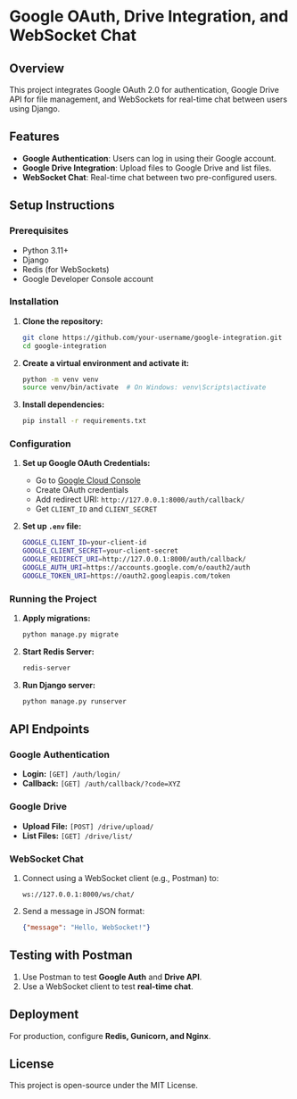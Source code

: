 # Google OAuth, Drive Integration, and WebSocket Chat

## Overview
This project integrates Google OAuth 2.0 for authentication, Google Drive API for file management, and WebSockets for real-time chat between users using Django.

## Features
- **Google Authentication**: Users can log in using their Google account.
- **Google Drive Integration**: Upload files to Google Drive and list files.
- **WebSocket Chat**: Real-time chat between two pre-configured users.

## Setup Instructions

### Prerequisites
- Python 3.11+
- Django
- Redis (for WebSockets)
- Google Developer Console account

### Installation
1. **Clone the repository:**
   ```sh
   git clone https://github.com/your-username/google-integration.git
   cd google-integration
   ```
2. **Create a virtual environment and activate it:**
   ```sh
   python -m venv venv
   source venv/bin/activate  # On Windows: venv\Scripts\activate
   ```
3. **Install dependencies:**
   ```sh
   pip install -r requirements.txt
   ```

### Configuration
1. **Set up Google OAuth Credentials:**
   - Go to [Google Cloud Console](https://console.cloud.google.com/)
   - Create OAuth credentials
   - Add redirect URI: `http://127.0.0.1:8000/auth/callback/`
   - Get `CLIENT_ID` and `CLIENT_SECRET`

2. **Set up `.env` file:**
   ```sh
   GOOGLE_CLIENT_ID=your-client-id
   GOOGLE_CLIENT_SECRET=your-client-secret
   GOOGLE_REDIRECT_URI=http://127.0.0.1:8000/auth/callback/
   GOOGLE_AUTH_URI=https://accounts.google.com/o/oauth2/auth
   GOOGLE_TOKEN_URI=https://oauth2.googleapis.com/token
   ```

### Running the Project
1. **Apply migrations:**
   ```sh
   python manage.py migrate
   ```
2. **Start Redis Server:**
   ```sh
   redis-server
   ```
3. **Run Django server:**
   ```sh
   python manage.py runserver
   ```

## API Endpoints
### Google Authentication
- **Login:** `[GET] /auth/login/`
- **Callback:** `[GET] /auth/callback/?code=XYZ`

### Google Drive
- **Upload File:** `[POST] /drive/upload/`
- **List Files:** `[GET] /drive/list/`

### WebSocket Chat
1. Connect using a WebSocket client (e.g., Postman) to:
   ```
   ws://127.0.0.1:8000/ws/chat/
   ```
2. Send a message in JSON format:
   ```json
   {"message": "Hello, WebSocket!"}
   ```

## Testing with Postman
1. Use Postman to test **Google Auth** and **Drive API**.
2. Use a WebSocket client to test **real-time chat**.

## Deployment
For production, configure **Redis, Gunicorn, and Nginx**.

## License
This project is open-source under the MIT License.

